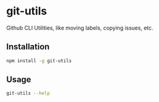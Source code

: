 # git-utils
Github CLI Utilities, like moving labels, copying issues, etc.

## Installation
```bash
npm install -g git-utils
```

## Usage
```bash
git-utils --help
```
